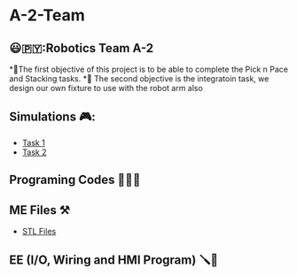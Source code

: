 # A-2-Team
## 😃🇵🇾:Robotics Team A-2
*📍The first objective of this project is to be able to complete the Pick n Pace and Stacking tasks.
*📍 The second objective is the integratoin task, we design our own fixture to use with the robot arm also 

## Simulations 🎮:
* [Task 1](https://github.com/Skylinexs/A-2-Team/blob/main/Task1%20Simulation%20mp4.mp4)
* [Task 2](https://github.com/Skylinexs/A-2-Team/blob/main/Task2%20Simulation.mp4)
## Programing Codes 👨🏻‍💻

## ME Files ⚒️
* [STL Files](https://github.com/Skylinexs/A-2-Team/tree/main/3D%20Files)
## EE (I/O, Wiring and HMI Program) 🪛🔌
